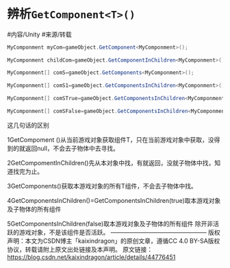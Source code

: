 辨析`GetComponent<T>()`
====

#内容/Unity #来源/转载 

```c#
MyComponment myCom=gameObject.GetComponent<MyComponment>();
 
MyComponment childCom=gameObject.GetComponentInChildren<MyComponment>();
 
MyComponment[] comS=gameObject.GetComponents<MyComponment>();
 
MyComponment[] comS1=gameObject.GetComponentsInChildren<MyComponment>();
 
MyComponment[] comSTrue=gameObject.GetComponentsInChildren<MyComponment>(true);
 
MyComponment[] comSFalse=gameObject.GetComponentsInChildren<MyComponment>(false);
```

这几句话的区别

1GetCompoment <T>()从当前游戏对象获取组件T，只在当前游戏对象中获取，没得到的就返回null，不会去子物体中去寻找。

2GetCompomentInChildren<T>()先从本对象中找，有就返回，没就子物体中找，知道找完为止。

3GetComponents<T>()获取本游戏对象的所有T组件，不会去子物体中找。

4GetComponentsInChildren<T>()=GetComponentsInChildren<T>(true)取本游戏对象及子物体的所有组件

5GetComponentsInChildren<T>(false)取本游戏对象及子物体的所有组件 除开非活跃的游戏对象，不是该组件是否活跃。
————————————————
版权声明：本文为CSDN博主「kaixindragon」的原创文章，遵循CC 4.0 BY-SA版权协议，转载请附上原文出处链接及本声明。
原文链接：https://blog.csdn.net/kaixindragon/article/details/44776451
